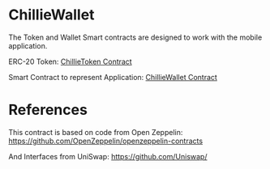 # ChillieWallet
The Token and Wallet Smart contracts are designed to work with the mobile application.

ERC-20 Token:
[ChillieToken Contract](https://github.com/iChillieman/ChillieWallet/blob/main/token/ChillieToken.sol)

Smart Contract to represent Application:
[ChillieWallet Contract](https://github.com/iChillieman/ChillieWallet/blob/main/wallet/ChillieWallet.sol)

# References
This contract is based on code from Open Zeppelin:
https://github.com/OpenZeppelin/openzeppelin-contracts

And Interfaces from UniSwap:
https://github.com/Uniswap/
